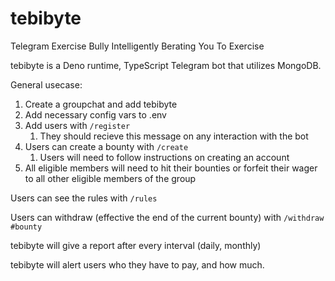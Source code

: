 # tebibyte
Telegram Exercise Bully Intelligently Berating You To Exercise

tebibyte is a Deno runtime, TypeScript Telegram bot that utilizes MongoDB.

General usecase:
1. Create a groupchat and add tebibyte
2. Add necessary config vars to .env
3. Add users with `/register`
    1. They should recieve this message on any interaction with the bot
4. Users can create a bounty with `/create`
    1. Users will need to follow instructions on creating an account
5. All eligible members will need to hit their bounties or forfeit their wager to all other eligible members of the group

Users can see the rules with `/rules`

Users can withdraw (effective the end of the current bounty) with `/withdraw #bounty`

tebibyte will give a report after every interval (daily, monthly)

tebibyte will alert users who they have to pay, and how much.
